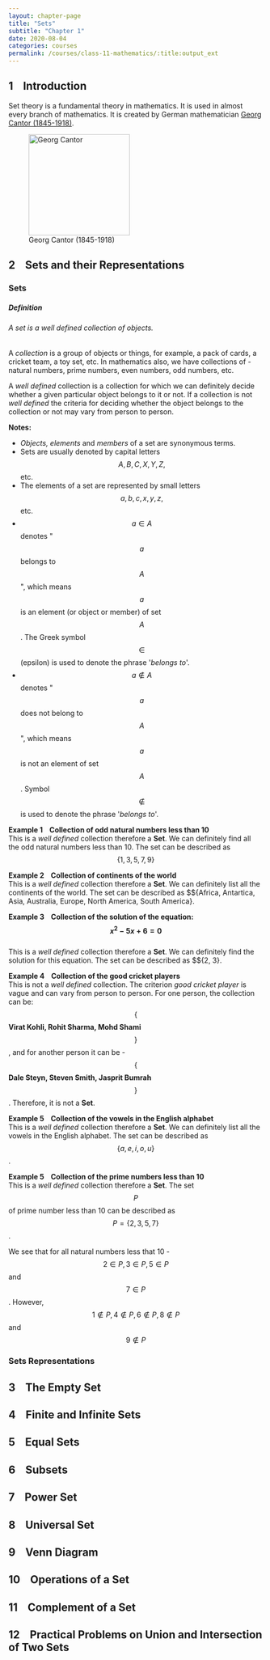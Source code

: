 ```yaml
---
layout: chapter-page
title: "Sets"
subtitle: "Chapter 1"
date: 2020-08-04
categories: courses
permalink: /courses/class-11-mathematics/:title:output_ext
---
```


## 1&nbsp;&nbsp;&nbsp;&nbsp;Introduction

Set theory is a fundamental theory in mathematics. It is used in almost every branch of mathematics. It is created by German mathematician [Georg Cantor (1845-1918)][georg-cantor].

<figure class="portrait-image">
  <img src="/images/Georg_Cantor_(Porträt).jpg" alt="Georg Cantor" width="200"/>
  <figcaption>Georg Cantor (1845-1918)</figcaption>
</figure>

## 2&nbsp;&nbsp;&nbsp;&nbsp;Sets and their Representations

### Sets

##### **Definition**

###### _A set is a well defined collection of objects._

A _collection_ is a group of objects or things, for example, a pack of cards, a cricket team, a toy set, etc. In mathematics also, we have collections of - natural numbers, prime numbers, even numbers, odd numbers, etc.

A _well defined_ collection is a collection for which we can definitely decide whether a given particular object belongs to it or not. If a collection is not _well defined_ the criteria for deciding whether the object belongs to the collection or not may vary from person to person.

**Notes:**

- _Objects, elements_ and _members_ of a set are synonymous terms.
- Sets are usually denoted by capital letters $$A, B, C, X, Y, Z,$$ etc.
- The elements of a set are represented by small letters $$a, b, c, x, y, z,$$ etc.
- $$a \in A$$ denotes "$$a$$ belongs to $$A$$", which means $$a$$ is an element (or object or member) of set $$A$$. The Greek symbol $$\in$$ (epsilon) is used to denote the phrase '_belongs to_'.
- $$a \notin A$$ denotes "$$a$$ does not belong to $$A$$", which means $$a$$ is not an element of set $$A$$. Symbol $$\notin$$ is used to denote the phrase '_belongs to_'.

**Example 1&nbsp;&nbsp;&nbsp;&nbsp;Collection of odd natural numbers less than 10**  
This is a _well defined_ collection therefore a **Set**. We can definitely find all the odd natural numbers less than 10. The set can be described as $$\{1, 3, 5, 7, 9\}$$

**Example 2&nbsp;&nbsp;&nbsp;&nbsp;Collection of continents of the world**  
This is a _well defined_ collection therefore a **Set**. We can definitely list all the continents of the world. The set can be described as \$\$\{Africa, Antartica, Asia, Australia, Europe, North America, South America\}.

**Example 3&nbsp;&nbsp;&nbsp;&nbsp;Collection of the solution of the equation: $$x^2-5x+6=0$$**  
This is a _well defined_ collection therefore a **Set**. We can definitely find the solution for this equation. The set can be described as \$\$\{2, 3\}.

**Example 4&nbsp;&nbsp;&nbsp;&nbsp;Collection of the good cricket players**  
This is not a _well defined_ collection. The criterion _good cricket player_ is vague and can vary from person to person. For one person, the collection can be: $$\{$$**Virat Kohli, Rohit Sharma, Mohd Shami**$$\}$$, and for another person it can be - $$\{$$**Dale Steyn, Steven Smith, Jasprit Bumrah**$$\}$$. Therefore, it is not a **Set**.

**Example 5&nbsp;&nbsp;&nbsp;&nbsp;Collection of the vowels in the English alphabet**  
This is a _well defined_ collection therefore a **Set**. We can definitely list all the vowels in the English alphabet. The set can be described as $$\{a, e, i, o, u\}$$.

**Example 5&nbsp;&nbsp;&nbsp;&nbsp;Collection of the prime numbers less than 10**  
This is a _well defined_ collection therefore a **Set**. The set $$P$$ of prime number less than 10 can be described as $$P = \{2, 3, 5, 7\}$$.

We see that for all natural numbers less that 10 - $$2 \in P, 3 \in P, 5 \in P$$ and $$7 \in P$$. However, $$1 \notin P, 4 \notin P, 6 \notin P, 8 \notin P$$ and $$9 \notin P$$

### Sets Representations

## 3&nbsp;&nbsp;&nbsp;&nbsp;The Empty Set

## 4&nbsp;&nbsp;&nbsp;&nbsp;Finite and Infinite Sets

## 5&nbsp;&nbsp;&nbsp;&nbsp;Equal Sets

## 6&nbsp;&nbsp;&nbsp;&nbsp;Subsets

## 7&nbsp;&nbsp;&nbsp;&nbsp;Power Set

## 8&nbsp;&nbsp;&nbsp;&nbsp;Universal Set

## 9&nbsp;&nbsp;&nbsp;&nbsp;Venn Diagram

## 10&nbsp;&nbsp;&nbsp;&nbsp;Operations of a Set

## 11&nbsp;&nbsp;&nbsp;&nbsp;Complement of a Set

## 12&nbsp;&nbsp;&nbsp;&nbsp;Practical Problems on Union and Intersection of Two Sets

[georg-cantor]: https://en.wikipedia.org/wiki/Georg_Cantor
